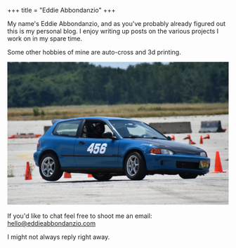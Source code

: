 +++
title = "Eddie Abbondanzio"
+++

My name's Eddie Abbondanzio, and as you've probably already figured out this is my personal blog. I enjoy writing up posts on the various projects I work on in my spare time.

Some other hobbies of mine are auto-cross and 3d printing.

![](./images/auto-x.jpg)


If you'd like to chat feel free to shoot me an email: hello@eddieabbondanzio.com

I might not always reply right away.
